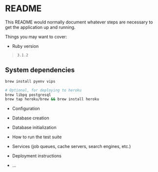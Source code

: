 # README

This README would normally document whatever steps are necessary to get the
application up and running.

Things you may want to cover:

* Ruby version

> `3.1.2`

## System dependencies

```bash
brew install pyenv vips

# Optional, for deploying to heroku
brew libpq postgresql
brew tap heroku/brew && brew install heroku
```

* Configuration

* Database creation

* Database initialization

* How to run the test suite

* Services (job queues, cache servers, search engines, etc.)

* Deployment instructions

* ...
